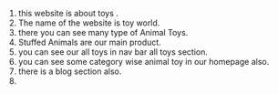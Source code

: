 1. this website is about toys .
2. The name of the website is toy world.
3. there you can see many type of Animal Toys.
4. Stuffed Animals are our main product.
5. you can see our all toys in nav bar all toys section.
6. you can see some category wise animal toy in our homepage also.
7. there is a blog section also.
8. 